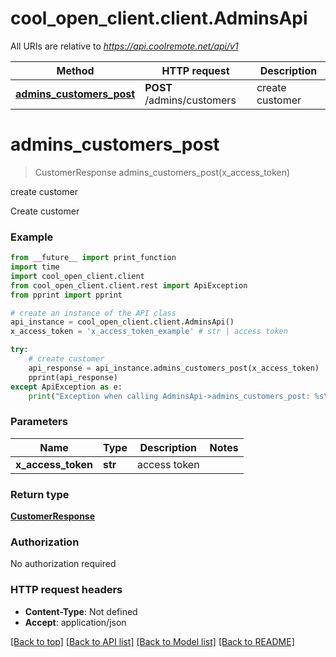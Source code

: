 # cool_open_client.client.AdminsApi

All URIs are relative to *https://api.coolremote.net/api/v1*

Method | HTTP request | Description
------------- | ------------- | -------------
[**admins_customers_post**](AdminsApi.md#admins_customers_post) | **POST** /admins/customers | create customer

# **admins_customers_post**
> CustomerResponse admins_customers_post(x_access_token)

create customer

Create customer

### Example
```python
from __future__ import print_function
import time
import cool_open_client.client
from cool_open_client.client.rest import ApiException
from pprint import pprint

# create an instance of the API class
api_instance = cool_open_client.client.AdminsApi()
x_access_token = 'x_access_token_example' # str | access token

try:
    # create customer
    api_response = api_instance.admins_customers_post(x_access_token)
    pprint(api_response)
except ApiException as e:
    print("Exception when calling AdminsApi->admins_customers_post: %s\n" % e)
```

### Parameters

Name | Type | Description  | Notes
------------- | ------------- | ------------- | -------------
 **x_access_token** | **str**| access token | 

### Return type

[**CustomerResponse**](CustomerResponse.md)

### Authorization

No authorization required

### HTTP request headers

 - **Content-Type**: Not defined
 - **Accept**: application/json

[[Back to top]](#) [[Back to API list]](../README.md#documentation-for-api-endpoints) [[Back to Model list]](../README.md#documentation-for-models) [[Back to README]](../README.md)

